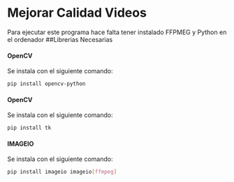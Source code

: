 # Mejorar Calidad Videos
Para ejecutar este programa hace falta tener instalado FFPMEG y Python en el ordenador
##Librerias Necesarias
#### OpenCV
Se instala con el siguiente comando:
```bash
pip install opencv-python
```
#### OpenCV
Se instala con el siguiente comando:
```bash
pip install tk
```
#### IMAGEIO
Se instala con el siguiente comando:
```bash
pip install imageio imageio[ffmpeg]
```
